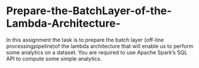 # Prepare-the-BatchLayer-of-the-Lambda-Architecture-

In this assignment the task is to prepare the batch layer (off-line processingpipeline)of the lambda architecture that will enable us to perform some analytics on a dataset. You are required to use Apache Spark’s SQL API to compute some simple analytics.
